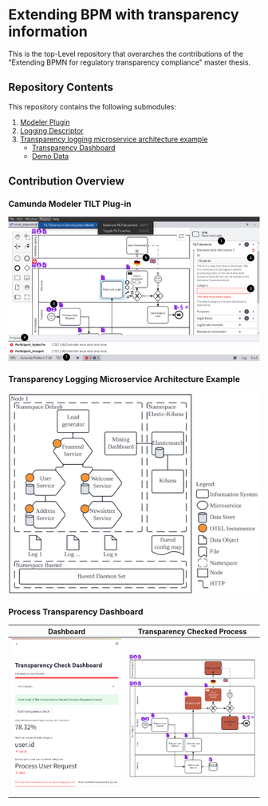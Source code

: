# Extending BPM with transparency information
This is the top-Level repository that overarches the contributions of the "Extending BPMN for regulatory transparency compliance" master thesis.

## Repository Contents
This repository contains the following submodules:

1. [Modeler Plugin](https://github.com/ciphersmaug/tilt-camunda-plugin/)
2. [Logging Descriptor](https://github.com/ciphersmaug/process_tilt_logger)
3. [Transparency logging microservice architecture example](https://github.com/ciphersmaug/transparency-logging)
    - [Transparency Dashboard](https://github.com/ciphersmaug/transparency-logging/src/mining-dashboard/)
    - [Demo Data](https://github.com/ciphersmaug/transparency-logging/src/mining-dashboard/app/data/)

## Contribution Overview
### Camunda Modeler TILT Plug-in
![Plugin UI](./img/UI-Overview.png)

### Transparency Logging Microservice Architecture Example
![Architecture overview](./img/Microservice%20Architecture.png)

### Process Transparency Dashboard

|Dashboard|Transparency Checked Process|
|---|---|
|![Transparency Dashboard](./img/dashboard.png)|![Architecture overview](./img/enhanced-normative-process.png)|